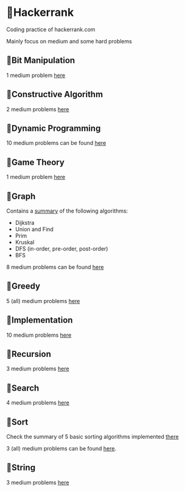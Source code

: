 # &#x1F34F;Hackerrank

Coding practice of hackerrank.com

Mainly focus on medium and some hard problems

## &#x1F4D7;Bit Manipulation
1 medium problem [here](BitManipulation)

## &#x1F4D7;Constructive Algorithm
2 medium problems [here](ConstructiveAlgorithms)

## &#x1F4D7;Dynamic Programming
10 medium problems can be found [here](DynamicProgramming)

## &#x1F4D7;Game Theory
1 medium problem [here](GameTheory)

## &#x1F4D7;Graph
Contains a [summary](Graph/README.md) of the following algorithms:
* Dijkstra
* Union and Find
* Prim
* Kruskal
* DFS (in-order, pre-order, post-order)
* BFS

8 medium problems can be found [here](Graph)

## &#x1F4D7;Greedy
5 (all) medium problems [here](Greedy)

## &#x1F4D7;Implementation
10 medium problems [here](Implementation)

## &#x1F4D7;Recursion
3 medium problems [here](Recursion)

## &#x1F4D7;Search
4 medium problems [here](Search)

## &#x1F4D7;Sort
Check the summary of 5 basic sorting algorithms implemented [there](Sort/sort.py)

3 (all) medium problems can be found [here](Sort).

## &#x1F4D7;String
3 medium problems [here](Strings)
